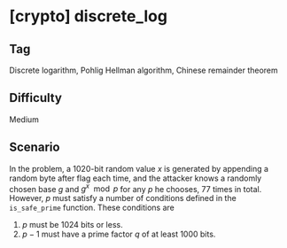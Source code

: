 # [crypto] discrete_log

## Tag

Discrete logarithm, Pohlig Hellman algorithm, Chinese remainder theorem

## Difficulty

Medium

## Scenario

In the problem, a 1020-bit random value $x$ is generated by appending a random byte after flag each time, and the attacker knows a randomly chosen base $g$ and $g^x \mod p$ for any $p$ he chooses, 77 times in total. However, $p$ must satisfy a number of conditions defined in the `is_safe_prime` function. These conditions are

1. $p$ must be 1024 bits or less.
2. $p-1$ must have a prime factor $q$ of at least 1000 bits.